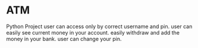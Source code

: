# ATM
Python Project
user can access only by correct username and pin.
user can easily see current money in your account.
easily withdraw and add the money in your bank.
user can change your pin.
